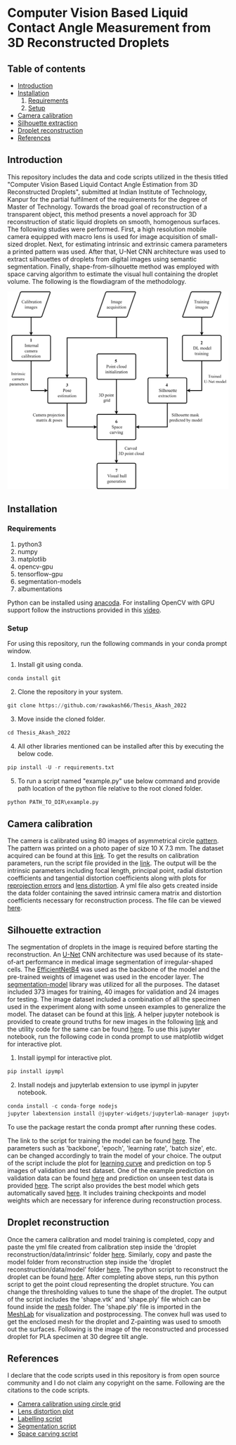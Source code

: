 # Computer Vision Based Liquid Contact Angle Measurement from 3D Reconstructed Droplets

## Table of contents
* [Introduction](#introduction)
* [Installation](#installation)
  1. [Requirements](#requirements)
  2. [Setup](#setup) 
* [Camera calibration](#calibration)
* [Silhouette extraction](#silhouette)
* [Droplet reconstruction](#reconstruction)
* [References](#references)

## Introduction <a name="introduction"></a>
This repository includes the data and code scripts utilized in the thesis titled "Computer Vision Based Liquid Contact Angle Estimation from 3D Reconstructed Droplets", submitted at Indian Institute of Technology, Kanpur for the partial fulfilment of the requirements for the degree of Master of Technology. 
Towards the broad goal of reconstruction of a transparent object, this method presents a novel approach for 3D reconstruction of static liquid droplets on smooth, homogenous surfaces. 
The following studies were performed. 
First, a high resolution mobile camera equipped with macro lens is used for image acquisition of small-sized droplet. 
Next, for estimating intrinsic and extrinsic camera parameters a printed pattern was used. 
After that, U-Net CNN architecture was used to extract silhouettes of droplets from digital images using semantic segmentation. 
Finally, shape-from-silhouette method was employed with space carving algorithm to estimate the visual hull containing the droplet volume. 
The following is the flowdiagram of the methodology.

<p align="center">
  <img src="https://github.com/rawakash66/Thesis_Akash_2022/blob/main/figures/methodology.png" width="800">
</p>

## Installation <a name="installation"></a>
### Requirements <a name="requirements"></a>
1. python3
2. numpy
3. matplotlib
4. opencv-gpu
5. tensorflow-gpu
6. segmentation-models
7. albumentations

Python can be installed using <a href="https://www.anaconda.com/" target="_blank">anacoda</a>. For installing OpenCV with GPU support follow the instructions provided in this <a href="https://www.youtube.com/watch?v=HsuKxjQhFU0" target="_blank">video</a>. 

### Setup <a name="setup"></a>
For using this repository, run the following commands in your conda prompt window. <br/>

1. Install git using conda.
```python
conda install git
```
2. Clone the repository in your system.
```python
git clone https://github.com/rawakash66/Thesis_Akash_2022
```
3. Move inside the cloned folder.
```python
cd Thesis_Akash_2022
```
4. All other libraries mentioned can be installed after this by executing the below code.
```python
pip install -U -r requirements.txt
```
5. To run a script named "example.py" use below command and provide path location of the python file relative to the root cloned folder. 
```python
python PATH_TO_DIR\example.py
```

## Camera calibration <a name="calibration"></a>
The camera is calibrated using 80 images of asymmetrical circle [pattern](https://github.com/rawakash66/Thesis_Akash_2022/blob/main/figures/pattern%20circles.png). The pattern was printed on a photo paper of size 10 X 7.3 mm. 
The dataset acquired can be found at this [link](https://github.com/rawakash66/Thesis_Akash_2022/tree/main/camera%20calibration/data). 
To get the results on calibration parameters, run the script file provided in the [link](https://github.com/rawakash66/Thesis_Akash_2022/blob/main/camera%20calibration/script/calibration.py). 
The output will be the intrinsic parameters including focal length, principal point, radial distortion coefficients and tangential distortion coefficients along with plots for [reprojection errors](https://github.com/rawakash66/Thesis_Akash_2022/blob/main/figures/reprojection%20error.png) and [lens distortion](https://github.com/rawakash66/Thesis_Akash_2022/blob/main/figures/lens%20distortion.png). 
A yml file also gets created inside the data folder containing the saved intrinsic camera matrix and distortion coefficients necessary for reconstruction process.
The file can be viewed [here](https://github.com/rawakash66/Thesis_Akash_2022/blob/main/camera%20calibration/data/calibration_circle.yml).

## Silhouette extraction <a name="silhouette"></a>
The segmentation of droplets in the image is required before starting the reconstruction. 
An [U-Net](https://link.springer.com/chapter/10.1007/978-3-319-24574-4_28) CNN architecture was used because of its state-of-art performance in medical image segmentation of irregular-shaped cells. 
The [EfficientNetB4](https://arxiv.org/abs/1905.11946) was used as the backbone of the model and the pre-trained weights of imagenet was used in the encoder layer. 
The [segmentation-model](https://github.com/qubvel/segmentation_models) library was utilized for all the purposes. The dataset included 373 images for training, 40 images for validation and 24 images for testing. 
The image dataset included a combination of all the specimen used in the experiment along with some unseen examples to generalize the model. 
The dataset can be found at this [link](https://github.com/rawakash66/Thesis_Akash_2022/tree/main/silhouette%20extraction/data/images_and_masks). 
A helper jupyter notebook is provided to create ground truths for new images in the following [link](https://github.com/rawakash66/Thesis_Akash_2022/blob/main/silhouette%20extraction/notebook/labelling%20notebook.ipynb) and the utility code for the same can be found [here](https://github.com/rawakash66/Thesis_Akash_2022/blob/main/silhouette%20extraction/script/Labelling.py).
To use this jupyter notebook, run the following code in conda prompt to use matplotlib widget for interactive plot.

1. Install ipympl for interactive plot.
```python
pip install ipympl
```
2. Install nodejs and jupyterlab extension to use ipympl in jupyter notebook.
```python
conda install -c conda-forge nodejs
jupyter labextension install @jupyter-widgets/jupyterlab-manager jupyter-matplotlib
```
To use the package restart the conda prompt after running these codes. <br/>

The link to the script for training the model can be found [here](https://github.com/rawakash66/Thesis_Akash_2022/blob/main/silhouette%20extraction/script/segmentation.py).
The parameters such as 'backbone', 'epoch', 'learning rate', 'batch size', etc. can be changed accordingly to train the model of your choice.
The output of the script include the plot for [learning curve](https://github.com/rawakash66/Thesis_Akash_2022/blob/main/figures/learning%20curve.png) and prediction on top 5 images of validation and test dataset.
One of the example prediction on validation data can be found [here](https://github.com/rawakash66/Thesis_Akash_2022/blob/main/figures/DL%20val%20pred%201.png) and prediction on unseen test data is provided [here](https://github.com/rawakash66/Thesis_Akash_2022/blob/main/figures/DL%20prediction.png). 
The script also provides the best model which gets automatically saved [here](https://github.com/rawakash66/Thesis_Akash_2022/tree/main/silhouette%20extraction/script/model).
It includes training checkpoints and model weights which are necessary for inference during reconstruction process.

## Droplet reconstruction <a name="reconstruction"></a>
Once the camera calibration and model training is completed, copy and paste the yml file created from calibration step inside the 'droplet reconstruction/data/intrinsic' folder [here](https://github.com/rawakash66/Thesis_Akash_2022/tree/main/droplet%20reconstruction/data/intrinsics).
Similarly, copy and paste the model folder from reconstruction step inside the 'droplet reconstruction/data/model' folder [here](https://github.com/rawakash66/Thesis_Akash_2022/tree/main/droplet%20reconstruction/data/model).
The python script to reconstruct the droplet can be found [here](https://github.com/rawakash66/Thesis_Akash_2022/blob/main/droplet%20reconstruction/script/reconstruction.py).
After completing above steps, run this python script to get the point cloud representing the droplet structure.
You can change the thresholding values to tune the shape of the droplet.
The output of the script includes the 'shape.vtk' and 'shape.ply' file which can be found inside the [mesh](https://github.com/rawakash66/Thesis_Akash_2022/tree/main/droplet%20reconstruction/data/mesh) folder.
The 'shape.ply' file is imported in the [MeshLab](https://www.meshlab.net/) for visualization and postprocessing.
The convex hull was used to get the enclosed mesh for the droplet and Z-painting was used to smooth out the surfaces.
Following is the image of the reconstructed and processed droplet for PLA specimen at 30 degree tilt angle. 

## References <a name="references"></a>
I declare that the code scripts used in this repository is from open source community and I do not claim any copyright on the same.
Following are the citations to the code scripts.

* [Camera calibration using circle grid](https://longervision.github.io/2017/03/18/ComputerVision/OpenCV/opencv-internal-calibration-circle-grid/)
* [Lens distortion plot](http://amroamroamro.github.io/mexopencv/opencv/calibration_demo.html)
* [Labelling script](https://github.com/ianhi/AC295-final-project-JWI)
* [Segmentation script](https://github.com/qubvel/segmentation_models/blob/master/examples/binary%20segmentation%20(camvid).ipynb)
* [Space carving script](https://github.com/zinsmatt/SpaceCarving/blob/master/space_carving.py)
